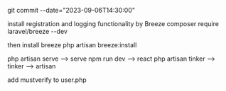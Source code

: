git commit --date="2023-09-06T14:30:00"


install registration and logging functionality by Breeze
composer require laravel/breeze --dev

then install breeze
php artisan breeze:install


php artisan serve  --> serve
npm run dev        --> react
php artisan tinker --> tinker
                   --> artisan

add mustverify to user.php
